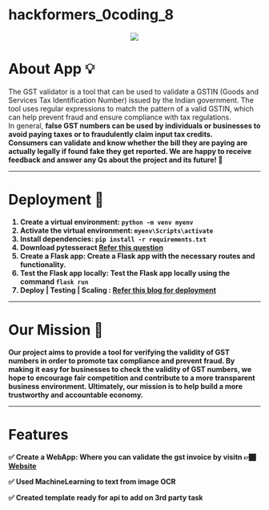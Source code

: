 # hackformers_0coding_8
<p align="center">
  <img src="https://user-images.githubusercontent.com/95275443/226152176-a575420f-25d2-4dad-a191-186d94843267.png" />
</p>

# About App 💡
The GST validator is a tool that can be used to validate a GSTIN (Goods and Services Tax Identification Number) issued by the Indian government. The tool uses regular expressions to match the pattern of a valid GSTIN, which can help prevent fraud and ensure compliance with tax regulations.
<br>In general, <b>false GST numbers can be used by individuals or businesses to avoid paying taxes or to fraudulently claim input tax credits<b>. 
<br>Consumers can validate and know whether the bill they are paying are actually legally if found fake they get reported.
We are happy to receive feedback and answer any Qs about the project and its future! 🙂

 
<hr>
  
 # Deployment 🚀
 1. Create a virtual environment: `python -m venv myenv`
 2. Activate the virtual environment: `myenv\Scripts\activate`
 3. Install dependencies: `pip install -r requirements.txt`
 4. Download pytesseract [Refer this question](https://stackoverflow.com/questions/41652335/pytesseract-error-windows-error-error-2)
 5. Create a Flask app: Create a Flask app with the necessary routes and functionality.
 6. Test the Flask app locally: Test the Flask app locally using the command `flask run`
 7. Deploy | Testing | Scaling : [Refer this blog for deployment](https://www.codespeedy.com/host-your-web-application-on-pythonanywhere/)

 
<hr>
  
# Our Mission 🎯
Our project aims to provide a tool for verifying the validity of GST numbers in order to promote tax compliance and prevent fraud. By making it easy for businesses to check the validity of GST numbers, we hope to encourage fair competition and contribute to a more transparent business environment. Ultimately, our mission is to help build a more trustworthy and accountable economy.


<hr>
  
# Features 
  
✅ Create a WebApp: Where you can validate the gst invoice by visitn 👉🏾 [Website](sahil1308.pythonanywhere.com)

✅ Used MachineLearning to text from image OCR

✅ Created template ready for api to add on 3rd party task 





